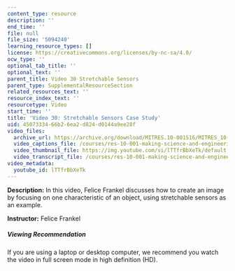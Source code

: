 ```yaml
---
content_type: resource
description: ''
end_time: ''
file: null
file_size: '5094240'
learning_resource_types: []
license: https://creativecommons.org/licenses/by-nc-sa/4.0/
ocw_type: ''
optional_tab_title: ''
optional_text: ''
parent_title: Video 30 Stretchable Sensors
parent_type: SupplementalResourceSection
related_resources_text: ''
resource_index_text: ''
resourcetype: Video
start_time: ''
title: 'Video 30: Stretchable Sensors Case Study'
uid: 45073334-66b2-6ea2-d824-d0144a9ee28f
video_files:
  archive_url: https://archive.org/download/MITRES.10-001S16/MITRES_10-001S16_Track35_300k.mp4
  video_captions_file: /courses/res-10-001-making-science-and-engineering-pictures-a-practical-guide-to-presenting-your-work-spring-2016/1ee295ce8bff573382ead646f7055545_lTTfrBbXeTk.vtt
  video_thumbnail_file: https://img.youtube.com/vi/lTTfrBbXeTk/default.jpg
  video_transcript_file: /courses/res-10-001-making-science-and-engineering-pictures-a-practical-guide-to-presenting-your-work-spring-2016/b7de41c8fad2762c4ee059bba06a53bd_lTTfrBbXeTk.pdf
video_metadata:
  youtube_id: lTTfrBbXeTk
---
```


**Description:** In this video, Felice Frankel discusses how to create an image by focusing on one characteristic of an object, using stretchable sensors as an example.

**Instructor:** Felice Frankel

##### Viewing Recommendation

If you are using a laptop or desktop computer, we recommend you watch the video in full screen mode in high definition (HD).

